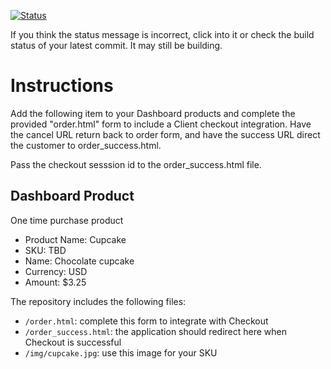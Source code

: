 [![Status](https://img.shields.io/badge/status-SUBMITTABLE%20COMMIT:%2011021ec858613fb2b6fac1df8de6c6c6406e0b08-brightgreen.svg)](https://github.com/andremcb/bakery_scaffold_AApE3fQi8zR0pcdo/commit/11021ec858613fb2b6fac1df8de6c6c6406e0b08)


























































































































































If you think the status message is incorrect, click into it or check the build status of your latest commit. It may still be building.

# Instructions 

Add the following item to your Dashboard products and complete the provided "order.html" form to include a Client checkout integration. Have the cancel URL return back to order form, and have the success URL direct the customer to order_success.html. 

Pass the checkout sesssion id to the order_success.html file.

## Dashboard Product
One time purchase product
* Product Name: Cupcake
* SKU: TBD
* Name: Chocolate cupcake
* Currency: USD
* Amount: $3.25

The repository includes the following files:
* `/order.html`: complete this form to integrate with Checkout
* `/order_success.html`: the application should redirect here when Checkout is successful
* `/img/cupcake.jpg`: use this image for your SKU
